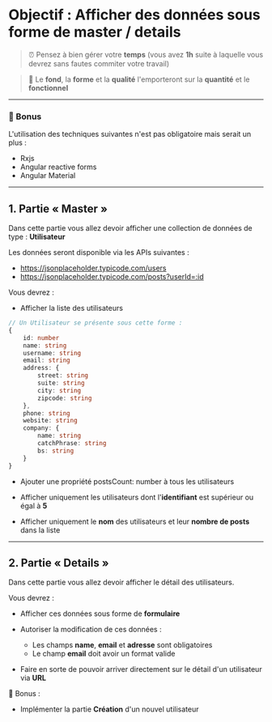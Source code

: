 # Objectif : Afficher des données sous forme de master / details

> ⏰ Pensez à bien gérer votre **temps** (vous avez **1h** suite à laquelle vous devrez sans fautes commiter votre travail)

> 💎 Le **fond**, la **forme** et la **qualité** l'emporteront sur la **quantité** et le **fonctionnel**

-----

### 🎉 Bonus

L'utilisation des techniques suivantes n'est pas obligatoire mais serait un plus :
- Rxjs
- Angular reactive forms
- Angular Material

-----

## 1. Partie « Master »

Dans cette partie vous allez devoir afficher une collection de données de type : **Utilisateur**

Les données seront disponible via les APIs suivantes :
- https://jsonplaceholder.typicode.com/users
- https://jsonplaceholder.typicode.com/posts?userId=:id

Vous devrez :

- Afficher la liste des utilisateurs
```ts
// Un Utilisateur se présente sous cette forme :
{
    id: number
    name: string
    username: string
    email: string
    address: {
        street: string
        suite: string
        city: string
        zipcode: string
    },
    phone: string
    website: string
    company: {
        name: string
        catchPhrase: string
        bs: string
    }
}
```

- Ajouter une propriété postsCount: number à tous les utilisateurs

- Afficher uniquement les utilisateurs dont l'**identifiant** est supérieur ou égal à **5**

- Afficher uniquement le **nom** des utilisateurs et leur **nombre de posts** dans la liste

-----

## 2. Partie « Details »

Dans cette partie vous allez devoir afficher le détail des utilisateurs.

Vous devrez :

- Afficher ces données sous forme de **formulaire**

- Autoriser la modification de ces données :

   - Les champs **name**, **email** et **adresse** sont obligatoires
   - Le champ **email** doit avoir un format valide

- Faire en sorte de pouvoir arriver directement sur le détail d'un utilisateur via **URL**

🎉 Bonus :

- Implémenter la partie **Création** d'un nouvel utilisateur
